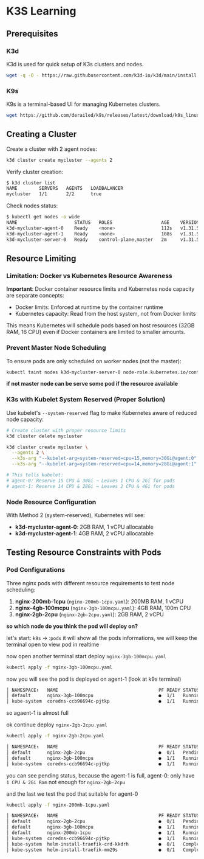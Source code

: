 # K3S Learning

## Prerequisites

### K3d
K3d is used for quick setup of K3s clusters and nodes.
```bash
wget -q -O - https://raw.githubusercontent.com/k3d-io/k3d/main/install.sh | bash
```

### K9s
K9s is a terminal-based UI for managing Kubernetes clusters.
```bash
wget https://github.com/derailed/k9s/releases/latest/download/k9s_linux_amd64.deb && apt install ./k9s_linux_amd64.deb && rm k9s_linux_amd64.deb
```

## Creating a Cluster

Create a cluster with 2 agent nodes:
```bash
k3d cluster create mycluster --agents 2
```

Verify cluster creation:
```bash
$ k3d cluster list
NAME        SERVERS   AGENTS   LOADBALANCER
mycluster   1/1       2/2      true
```

Check nodes status:
```bash
$ kubectl get nodes -o wide
NAME                     STATUS   ROLES                  AGE    VERSION        INTERNAL-IP   EXTERNAL-IP   OS-IMAGE           KERNEL-VERSION     CONTAINER-RUNTIME
k3d-mycluster-agent-0    Ready    <none>                 112s   v1.31.5+k3s1   172.19.0.3    <none>        K3s v1.31.5+k3s1   6.8.0-63-generic   containerd://1.7.23-k3s2
k3d-mycluster-agent-1    Ready    <none>                 108s   v1.31.5+k3s1   172.19.0.4    <none>        K3s v1.31.5+k3s1   6.8.0-63-generic   containerd://1.7.23-k3s2
k3d-mycluster-server-0   Ready    control-plane,master   2m     v1.31.5+k3s1   172.19.0.2    <none>        K3s v1.31.5+k3s1   6.8.0-63-generic   containerd://1.7.23-k3s2
```

## Resource Limiting

### Limitation: Docker vs Kubernetes Resource Awareness

**Important**: Docker container resource limits and Kubernetes node capacity are separate concepts:
- Docker limits: Enforced at runtime by the container runtime
- Kubernetes capacity: Read from the host system, not from Docker limits

This means Kubernetes will schedule pods based on host resources (32GB RAM, 16 CPU) even if Docker containers are limited to smaller amounts.

### Prevent Master Node Scheduling

To ensure pods are only scheduled on worker nodes (not the master):
```bash
kubectl taint nodes k3d-mycluster-server-0 node-role.kubernetes.io/control-plane=true:NoSchedule
```
**if not master node can be serve some pod if the resource available**

### K3s with Kubelet System Reserved (Proper Solution)

Use kubelet's `--system-reserved` flag to make Kubernetes aware of reduced node capacity:

```bash
# Create cluster with proper resource limits
k3d cluster delete mycluster

k3d cluster create mycluster \
  --agents 2 \
  --k3s-arg "--kubelet-arg=system-reserved=cpu=15,memory=30Gi@agent:0" \
  --k3s-arg "--kubelet-arg=system-reserved=cpu=14,memory=28Gi@agent:1"

# This tells kubelet:
# agent-0: Reserve 15 CPU & 30Gi → Leaves 1 CPU & 2Gi for pods
# agent-1: Reserve 14 CPU & 28Gi → Leaves 2 CPU & 4Gi for pods
```

### Node Resource Configuration
With Method 2 (system-reserved), Kubernetes will see:
- **k3d-mycluster-agent-0**: 2GB RAM, 1 vCPU allocatable
- **k3d-mycluster-agent-1**: 4GB RAM, 2 vCPU allocatable


## Testing Resource Constraints with Pods

### Pod Configurations

Three nginx pods with different resource requirements to test node scheduling:

1. **nginx-200mb-1cpu** (`nginx-200mb-1cpu.yaml`): 200MB RAM, 1 vCPU
2. **nginx-4gb-100mcpu** (`nginx-3gb-100mcpu.yaml`): 4GB RAM, 100m CPU
3. **nginx-2gb-2cpu** (`nginx-2gb-2cpu.yaml`): 2GB RAM, 2 vCPU

**so which node do you think the pod will deploy on?**

let's start: `k9s` -> :`pods` it will show all the pods informations, we will keep the terminal open to view pod in realtime

now open another terminal start deploy `nginx-3gb-100mcpu.yaml`
```bash
kubectl apply -f nginx-3gb-100mcpu.yaml
```

now you will see the pod is deployed on agent-1 (look at k9s terminal)
```bash
│ NAMESPACE↑   NAME                                     PF READY STATUS     RESTARTS CPU %CPU/R %CPU/L MEM %MEM/R %MEM/L IP         NODE                    AGE │
│ default      nginx-3gb-100mcpu                        ●  1/1   Running           0   0      0      0  13      0      0 10.42.1.6  k3d-mycluster-agent-1   4m5 │
│ kube-system  coredns-ccb96694c-pjtkp                  ●  1/1   Running           0   5      5    n/a  15     22      9 10.42.0.3  k3d-mycluster-server-0  125 │
```

so agaent-1 is almost full

ok continue deploy `nginx-2gb-2cpu.yaml`

```bash
kubectl apply -f nginx-2gb-2cpu.yaml
```
```bash
│ NAMESPACE↑   NAME                                     PF READY STATUS     RESTARTS CPU %CPU/R %CPU/L MEM %MEM/R %MEM/L IP         NODE                    AGE │
│ default      nginx-2gb-2cpu                           ●  0/1   Pending           0   0      0      0   0      0      0 n/a        n/a                     9s  │
│ default      nginx-3gb-100mcpu                        ●  1/1   Running           0   0      0      0  13      0      0 10.42.1.6  k3d-mycluster-agent-1   6m4 │
│ kube-system  coredns-ccb96694c-pjtkp                  ●  1/1   Running           0   3      3    n/a  15     22      9 10.42.0.3  k3d-mycluster-server-0  128 │
```

you can see pending status, because the agent-1 is full, agent-0: only have `1 CPU & 2Gi Ram` not enough for `nginx-2gb-2cpu`

and the last we test the  pod that suitable for agent-0

```bash
kubectl apply -f nginx-200mb-1cpu.yaml
```
```bash
│ NAMESPACE↑   NAME                                     PF READY STATUS     RESTARTS CPU %CPU/R %CPU/L MEM %MEM/R %MEM/L IP         NODE                    AGE │
│ default      nginx-2gb-2cpu                           ●  0/1   Pending           0   0      0      0   0      0      0 n/a        n/a                     3m3 │
│ default      nginx-3gb-100mcpu                        ●  1/1   Running           0   0      0      0  13      0      0 10.42.1.6  k3d-mycluster-agent-1   10m │
│ default      nginx-200mb-1cpu                         ●  1/1   Running           0   0      0      0   0      0      0 10.42.2.4  k3d-mycluster-agent-0   17s │
│ kube-system  coredns-ccb96694c-pjtkp                  ●  1/1   Running           0   4      4    n/a  15     22      9 10.42.0.3  k3d-mycluster-server-0  131 │
│ kube-system  helm-install-traefik-crd-kkdrh           ●  0/1   Completed         0   0    n/a    n/a   0    n/a    n/a 10.42.0.2  k3d-mycluster-server-0  131 │
│ kube-system  helm-install-traefik-mm29s               ●  0/1   Completed         1   0    n/a    n/a   0    n/a    n/a 10.42.0.5  k3d-mycluster-server-0  131 |
```